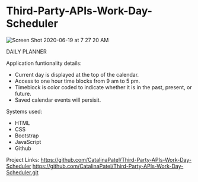 # Third-Party-APIs-Work-Day-Scheduler

![Screen Shot 2020-06-19 at 7 27 20 AM](https://user-images.githubusercontent.com/64928084/85128046-90f4e700-b1fe-11ea-9d4e-c94e3bc8963e.png)

DAILY PLANNER

Application funtionality details:
- Current day is displayed at the top of the calendar.
- Access to one hour time blocks from 9 am to 5 pm.
- Timeblock is color coded to indicate whether it is in the past, present, or future.
- Saved calendar events will persisit.

Systems used:
- HTML
- CSS
- Bootstrap
- JavaScript
- Github

Project Links:
https://github.com/CatalinaPatel/Third-Party-APIs-Work-Day-Scheduler 
https://github.com/CatalinaPatel/Third-Party-APIs-Work-Day-Scheduler.git
